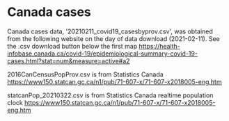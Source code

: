 # Canada cases
Canada cases data, '20210211_covid19_casesbyprov.csv', was obtained from the following website on the day of data download (2021-02-11). See the .csv download button below the first map
https://health-infobase.canada.ca/covid-19/epidemiological-summary-covid-19-cases.html?stat=num&measure=active#a2

2016CanCensusPopProv.csv is from Statistics Canada https://www150.statcan.gc.ca/n1/pub/71-607-x/71-607-x2018005-eng.htm

statcanPop_20210322.csv is from Statistics Canada realtime population clock https://www150.statcan.gc.ca/n1/pub/71-607-x/71-607-x2018005-eng.htm
